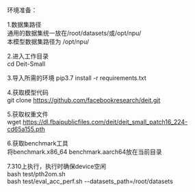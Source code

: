 
环境准备：  

1.数据集路径  
通用的数据集统一放在/root/datasets/或/opt/npu/  
本模型数据集路径为 /opt/npu/

2.进入工作目录  
cd Deit-Small  

3.导入所需的环境
pip3.7 install -r requirements.txt

4.获取模型代码  
git clone https://github.com/facebookresearch/deit.git

5.获取权重文件  
wget https://dl.fbaipublicfiles.com/deit/deit_small_patch16_224-cd65a155.pth

6.获取benchmark工具  
将benchmark.x86_64 benchmark.aarch64放在当前目录  

7.310上执行，执行时确保device空闲  
bash test/pth2om.sh  
bash test/eval_acc_perf.sh --datasets_path=/root/datasets  
